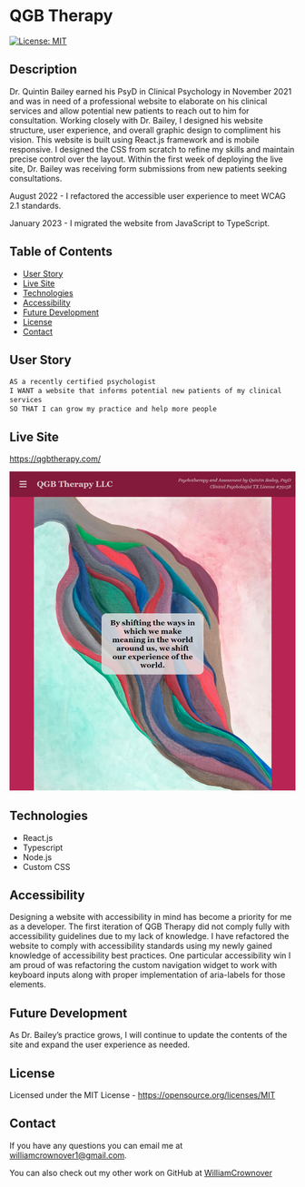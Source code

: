 # QGB Therapy

[![License: MIT](https://img.shields.io/badge/License-MIT-yellow.svg)](https://opensource.org/licenses/MIT)

## Description

Dr. Quintin Bailey earned his PsyD in Clinical Psychology in November 2021 and was in need of a professional website to elaborate on his clinical services and allow potential new patients to reach out to him for consultation. Working closely with Dr. Bailey, I designed his website structure, user experience, and overall graphic design to compliment his vision. This website is built using React.js framework and is mobile responsive. I designed the CSS from scratch to refine my skills and maintain precise control over the layout. Within the first week of deploying the live site, Dr. Bailey was receiving form submissions from new patients seeking consultations.

August 2022 - I refactored the accessible user experience to meet WCAG 2.1 standards.

January 2023 - I migrated the website from JavaScript to TypeScript.

## Table of Contents

- [User Story](#user-story)
- [Live Site](#live-site)
- [Technologies](#technologies)
- [Accessibility](#accessibility)
- [Future Development](#future-development)
- [License](#license)
- [Contact](#contact)

## User Story
```
AS a recently certified psychologist
I WANT a website that informs potential new patients of my clinical services
SO THAT I can grow my practice and help more people
```

## Live Site

https://qgbtherapy.com/

<img src="./assets/screenshot.jpg" width="1200" alt="qgbtherapy homepage"/>

## Technologies

- React.js
- Typescript
- Node.js
- Custom CSS

## Accessibility

Designing a website with accessibility in mind has become a priority for me as a developer. The first iteration of QGB Therapy did not comply fully with accessibility guidelines due to my lack of knowledge. I have refactored the website to comply with accessibility standards using my newly gained knowledge of accessibility best practices. One particular accessibility win I am proud of was refactoring the custom navigation widget to work with keyboard inputs along with proper implementation of aria-labels for those elements.

## Future Development

As Dr. Bailey’s practice grows, I will continue to update the contents of the site and expand the user experience as needed.

## License

Licensed under the MIT License - https://opensource.org/licenses/MIT

## Contact

If you have any questions you can email me at williamcrownover1@gmail.com.

You can also check out my other work on GitHub at [WilliamCrownover](https://github.com/WilliamCrownover)